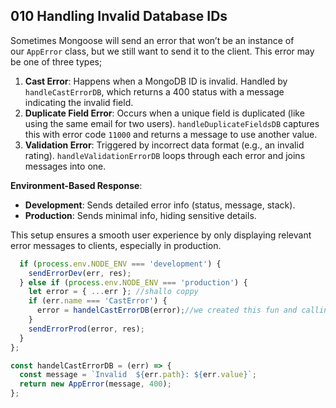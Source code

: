 ## 010 Handling Invalid Database IDs

Sometimes Mongoose will send an error that won’t be an instance of our `AppError` class, but we still want to send it to the client. This error may be one of three types;

1. **Cast Error**: Happens when a MongoDB ID is invalid. Handled by `handleCastErrorDB`, which returns a 400 status with a message indicating the invalid field.
2. **Duplicate Field Error**: Occurs when a unique field is duplicated (like using the same email for two users). `handleDuplicateFieldsDB` captures this with error code `11000` and returns a message to use another value.
3. **Validation Error**: Triggered by incorrect data format (e.g., an invalid rating). `handleValidationErrorDB` loops through each error and joins messages into one.

**Environment-Based Response**:

- **Development**: Sends detailed error info (status, message, stack).
- **Production**: Sends minimal info, hiding sensitive details.

This setup ensures a smooth user experience by only displaying relevant error messages to clients, especially in production.

```js
  if (process.env.NODE_ENV === 'development') {
    sendErrorDev(err, res);
  } else if (process.env.NODE_ENV === 'production') {
    let error = { ...err }; //shallo coppy
    if (err.name === 'CastError') {
      error = handelCastErrorDB(error);//we created this fun and calling it
    }
    sendErrorProd(error, res);
  }
};

```

```js
const handelCastErrorDB = (err) => {
  const message = `Invalid  ${err.path}: ${err.value}`;
  return new AppError(message, 400);
};
```
